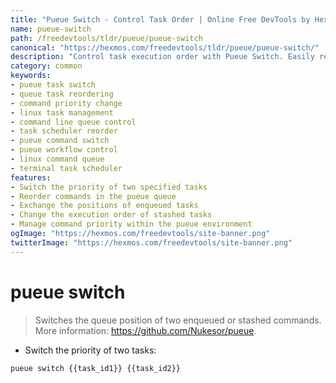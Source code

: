 ```yaml
---
title: "Pueue Switch - Control Task Order | Online Free DevTools by Hexmos"
name: pueue-switch
path: /freedevtools/tldr/pueue/pueue-switch
canonical: "https://hexmos.com/freedevtools/tldr/pueue/pueue-switch/"
description: "Control task execution order with Pueue Switch. Easily reorder enqueued and stashed commands for prioritized workflows. Free online tool, no registration required."
category: common
keywords:
- pueue task switch
- queue task reordering
- command priority change
- linux task management
- command line queue control
- task scheduler reorder
- pueue command switch
- pueue workflow control
- linux command queue
- terminal task scheduler
features:
- Switch the priority of two specified tasks
- Reorder commands in the pueue queue
- Exchange the positions of enqueued tasks
- Change the execution order of stashed tasks
- Manage command priority within the pueue environment
ogImage: "https://hexmos.com/freedevtools/site-banner.png"
twitterImage: "https://hexmos.com/freedevtools/site-banner.png"
---
```


# pueue switch

> Switches the queue position of two enqueued or stashed commands.
> More information: <https://github.com/Nukesor/pueue>.

- Switch the priority of two tasks:

`pueue switch {{task_id1}} {{task_id2}}`
